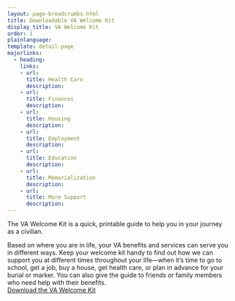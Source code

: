 ```yaml
---
layout: page-breadcrumbs.html
title: Downloadable VA Welcome Kit
display_title: VA Welcome Kit
order: 1
plainlanguage: 
template: detail-page
majorlinks:
  - heading: 
    links:
    - url: 
      title: Health Care
      description: 
    - url: 
      title: Finances
      description: 
    - url: 
      title: Housing
      description:       
    - url: 
      title: Employment
      description:       
    - url: 
      title: Education
      description:       
    - url: 
      title: Memorialization
      description: 
    - url: 
      title: More Support
      description: 
---
```

<div itemscope itemtype ="http://schema.org/HowTo">
<div class="va-introtext" itemprop="description">

The VA Welcome Kit is a quick, printable guide to help you in your journey as a civilian. 

Based on where you are in life, your VA benefits and services can serve you in different ways. Keep your welcome kit handy to find out how we can support you at different times throughout your life—when it’s time to go to school, get a job, buy a house, get health care, or plan in advance for your burial or marker. You can also give the guide to friends or family members who need help with their benefits. <br>
[Download the VA Welcome Kit](vets-website/content/pages/WelcomeVA_Guide_print_version_final.pdf)

</div>
